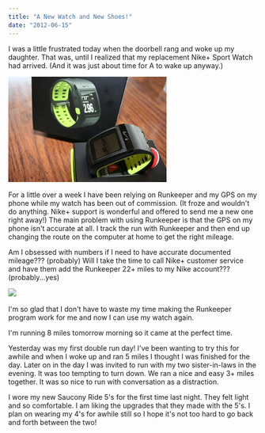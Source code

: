 ```yaml
---
title: "A New Watch and New Shoes!"
date: "2012-06-15"
---
```


I was a little frustrated today when the doorbell rang and woke up my daughter. That was, until I realized that my replacement Nike+ Sport Watch had arrived. (And it was just about time for A to wake up anyway.) 

[![](images/IMG_6486.JPG)](http://1.bp.blogspot.com/-Vwfyq0eU8V4/T9pWecGQeDI/AAAAAAAAAn8/cEQNXeQ6Hgo/s1600/IMG_6486.JPG)

  

For a little over a week I have been relying on Runkeeper and my GPS on my phone while my watch has been out of commission. (It froze and wouldn't do anything. Nike+ support is wonderful and offered to send me a new one right away!) The main problem with using Runkeeper is that the GPS on my phone isn't accurate at all. I track the run with Runkeeper and then end up changing the route on the computer at home to get the right mileage. 

  

Am I obsessed with numbers if I need to have accurate documented mileage??? (probably) Will I take the time to call Nike+ customer service and have them add the Runkeeper 22+ miles to my Nike account??? (probably...yes)

[![](images/FireShot+Screen+Capture+%2523020+-+%2527The+Running+Training+Log+at+Runner%2527s+World_com+_+Summary%2527+-+traininglog_runnersworld_com_logs_c04af2def57d4a56a02c086ea59e9ef0.png)](http://amotherspace.net/wp-content/uploads/2012/06/FireShot+Screen+Capture+%2523020+-+%2527The+Running+Training+Log+at+Runner%2527s+World_com+_+Summary%2527+-+traininglog_runnersworld_com_logs_c04af2def57d4a56a02c086ea59e9ef01.png)

  

I'm so glad that I don't have to waste my time making the Runkeeper program work for me and now I can use my watch again. 

  

I'm running 8 miles tomorrow morning so it came at the perfect time.

  

Yesterday was my first double run day! I've been wanting to try this for awhile and when I woke up and ran 5 miles I thought I was finished for the day. Later on in the day I was invited to run with my two sister-in-laws in the evening. It was too tempting to turn down. We ran a nice and easy 3+ miles together. It was so nice to run with conversation as a distraction. 

  

I wore my new Saucony Ride 5's for the first time last night. They felt light and so comfortable. I am liking the upgrades that they made with the 5's. I plan on wearing my 4's for awhile still so I hope it's not too hard to go back and forth between the two!

